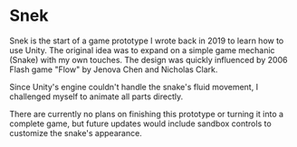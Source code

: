 # Snek
Snek is the start of a game prototype I wrote back in 2019 to learn how to use Unity.
The original idea was to expand on a simple game mechanic (Snake) with my own touches.
The design was quickly influenced by 2006 Flash game "Flow" by Jenova Chen and Nicholas Clark.

Since Unity's engine couldn't handle the snake's fluid movement, I challenged myself to animate all parts directly.

There are currently no plans on finishing this prototype or turning it into a complete game, but future updates would include sandbox controls to customize the snake's appearance.